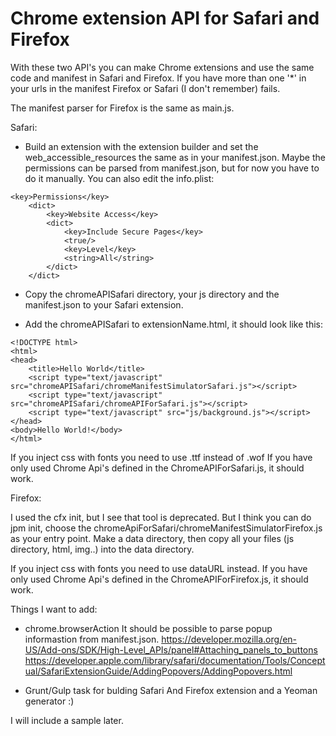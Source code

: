 # Chrome extension API for Safari and Firefox

With these two API's you can make Chrome extensions and use the same code and manifest in Safari and Firefox.
If you have more than one '*' in your urls in the manifest Firefox or Safari (I don't remember) fails.

The manifest parser for Firefox is the same as main.js.

Safari:

- Build an extension with the extension builder and set the web_accessible_resources the same as in your manifest.json.
  Maybe the permissions can be parsed from manifest.json, but for now you have to do it manually. You can also edit the           info.plist:
```
<key>Permissions</key>
	<dict>
		<key>Website Access</key>
		<dict>
			<key>Include Secure Pages</key>
			<true/>
			<key>Level</key>
			<string>All</string>
		</dict>
	</dict>
```
	
- Copy the chromeAPISafari directory, your js directory and the manifest.json to your Safari extension.

- Add the chromeAPISafari to extensionName.html, it should look like this:

```
<!DOCTYPE html>
<html>
<head>
    <title>Hello World</title>
    <script type="text/javascript" src="chromeAPISafari/chromeManifestSimulatorSafari.js"></script>
    <script type="text/javascript" src="chromeAPISafari/chromeAPIForSafari.js"></script>
    <script type="text/javascript" src="js/background.js"></script>
</head>
<body>Hello World!</body>
</html>
```

If you inject css with fonts you need to use .ttf instead of .wof
If you have only used Chrome Api's defined in the ChromeAPIForSafari.js, it should work.

Firefox:

I used the cfx init, but I see that tool is deprecated. But I think you can do jpm init,
choose the chromeApiForSafari/chromeManifestSimulatorFirefox.js as your entry point.
Make a data directory, then copy all your files (js directory, html, img..) into the data directory.

If you inject css with fonts you need to use dataURL instead.
If you have only used Chrome Api's defined in the ChromeAPIForFirefox.js, it should work.

Things I want to add:

- chrome.browserAction    It should be possible to parse popup informastion from manifest.json.
  https://developer.mozilla.org/en-US/Add-ons/SDK/High-Level_APIs/panel#Attaching_panels_to_buttons
 https://developer.apple.com/library/safari/documentation/Tools/Conceptual/SafariExtensionGuide/AddingPopovers/AddingPopovers.html

- Grunt/Gulp task for bulding Safari And Firefox extension and a Yeoman generator :)

I will include a sample later.
